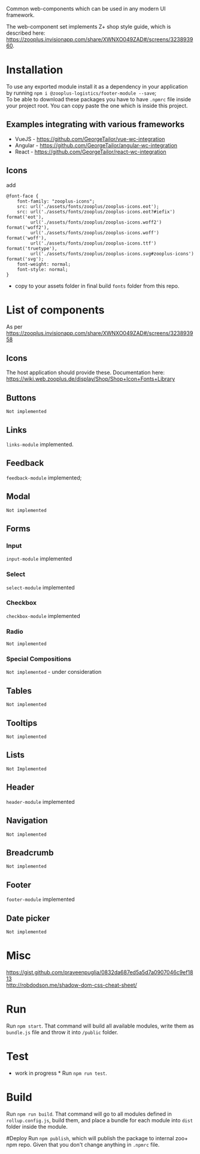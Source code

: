 Common web-components which can be used in any modern UI framework.

The web-component set implements Z+ shop style guide, which is described here: https://zooplus.invisionapp.com/share/XWNXO049ZAD#/screens/323893960.

# Installation
To use any exported module install it as a dependency in your application by running `npm i @zooplus-logistics/footer-module --save`;      
To be able to download these packages you have to have `.npmrc` file inside your project root. You can copy paste the one which is inside this project.      

## Examples integrating with various frameworks
+ VueJS - https://github.com/GeorgeTailor/vue-wc-integration
+ Angular - https://github.com/GeorgeTailor/angular-wc-integration
+ React - https://github.com/GeorgeTailor/react-wc-integration

## Icons
add 
```
@font-face {
    font-family: "zooplus-icons";
    src: url('./assets/fonts/zooplus/zooplus-icons.eot');
    src: url('./assets/fonts/zooplus/zooplus-icons.eot?#iefix') format('eot'),
         url('./assets/fonts/zooplus/zooplus-icons.woff2') format('woff2'),
         url('./assets/fonts/zooplus/zooplus-icons.woff') format('woff'),
         url('./assets/fonts/zooplus/zooplus-icons.ttf') format('truetype'),
         url('./assets/fonts/zooplus/zooplus-icons.svg#zooplus-icons') format('svg');
    font-weight: normal;
    font-style: normal;
}
```
+ copy to your assets folder in final build `fonts` folder from this repo.

# List of components
As per https://zooplus.invisionapp.com/share/XWNXO049ZAD#/screens/323893958

## Icons
The host application should provide these. Documentation here: https://wiki.web.zooplus.de/display/Shop/Shop+Icon+Fonts+Library

## Buttons
`Not implemented`

## Links
`links-module` implemented.

## Feedback
`feedback-module` implemented;

## Modal
`Not implemented`

## Forms
### Input
`input-module` implemented

### Select
`select-module` implemented

### Checkbox
`checkbox-module` implemented

### Radio
`Not implemented`

### Special Compositions
`Not implemented` - under consideration

## Tables
`Not implemented`

## Tooltips
`Not implemented`

## Lists 
`Not Implemented`

## Header
`header-module` implemented

## Navigation
`Not implemented`

## Breadcrumb
`Not implemented`

## Footer
`footer-module` implemented

## Date picker
`Not implemented`

# Misc
https://gist.github.com/praveenpuglia/0832da687ed5a5d7a0907046c9ef1813      
http://robdodson.me/shadow-dom-css-cheat-sheet/

# Run
Run `npm start`. That command will build all available modules, write them as `bundle.js` file and throw it into `/public` folder.

# Test
* work in progress *
Run `npm run test`.

# Build
Run `npm run build`. That command will go to all modules defined in `rollup.config.js`, build them, and place a bundle for each module into `dist` folder inside the module.

#Deploy
Run `npm publish`, which will publish the package to internal zoo+ npm repo. Given that you don't change anything in `.npmrc` file.